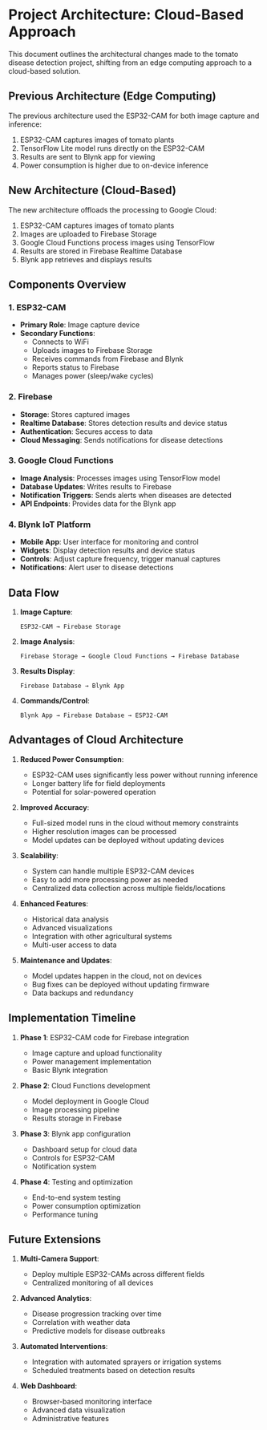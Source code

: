# Project Architecture: Cloud-Based Approach

This document outlines the architectural changes made to the tomato disease detection project, shifting from an edge computing approach to a cloud-based solution.

## Previous Architecture (Edge Computing)

The previous architecture used the ESP32-CAM for both image capture and inference:

1. ESP32-CAM captures images of tomato plants
2. TensorFlow Lite model runs directly on the ESP32-CAM
3. Results are sent to Blynk app for viewing
4. Power consumption is higher due to on-device inference

## New Architecture (Cloud-Based)

The new architecture offloads the processing to Google Cloud:

1. ESP32-CAM captures images of tomato plants
2. Images are uploaded to Firebase Storage
3. Google Cloud Functions process images using TensorFlow
4. Results are stored in Firebase Realtime Database
5. Blynk app retrieves and displays results

## Components Overview

### 1. ESP32-CAM
- **Primary Role**: Image capture device
- **Secondary Functions**:
  - Connects to WiFi
  - Uploads images to Firebase Storage
  - Receives commands from Firebase and Blynk
  - Reports status to Firebase
  - Manages power (sleep/wake cycles)

### 2. Firebase
- **Storage**: Stores captured images
- **Realtime Database**: Stores detection results and device status
- **Authentication**: Secures access to data
- **Cloud Messaging**: Sends notifications for disease detections

### 3. Google Cloud Functions
- **Image Analysis**: Processes images using TensorFlow model
- **Database Updates**: Writes results to Firebase
- **Notification Triggers**: Sends alerts when diseases are detected
- **API Endpoints**: Provides data for the Blynk app

### 4. Blynk IoT Platform
- **Mobile App**: User interface for monitoring and control
- **Widgets**: Display detection results and device status
- **Controls**: Adjust capture frequency, trigger manual captures
- **Notifications**: Alert user to disease detections

## Data Flow

1. **Image Capture**:
   ```
   ESP32-CAM → Firebase Storage
   ```

2. **Image Analysis**:
   ```
   Firebase Storage → Google Cloud Functions → Firebase Database
   ```

3. **Results Display**:
   ```
   Firebase Database → Blynk App
   ```

4. **Commands/Control**:
   ```
   Blynk App → Firebase Database → ESP32-CAM
   ```

## Advantages of Cloud Architecture

1. **Reduced Power Consumption**:
   - ESP32-CAM uses significantly less power without running inference
   - Longer battery life for field deployments
   - Potential for solar-powered operation

2. **Improved Accuracy**:
   - Full-sized model runs in the cloud without memory constraints
   - Higher resolution images can be processed
   - Model updates can be deployed without updating devices

3. **Scalability**:
   - System can handle multiple ESP32-CAM devices
   - Easy to add more processing power as needed
   - Centralized data collection across multiple fields/locations

4. **Enhanced Features**:
   - Historical data analysis
   - Advanced visualizations
   - Integration with other agricultural systems
   - Multi-user access to data

5. **Maintenance and Updates**:
   - Model updates happen in the cloud, not on devices
   - Bug fixes can be deployed without updating firmware
   - Data backups and redundancy

## Implementation Timeline

1. **Phase 1**: ESP32-CAM code for Firebase integration
   - Image capture and upload functionality
   - Power management implementation
   - Basic Blynk integration

2. **Phase 2**: Cloud Functions development
   - Model deployment in Google Cloud
   - Image processing pipeline
   - Results storage in Firebase

3. **Phase 3**: Blynk app configuration
   - Dashboard setup for cloud data
   - Controls for ESP32-CAM
   - Notification system

4. **Phase 4**: Testing and optimization
   - End-to-end system testing
   - Power consumption optimization
   - Performance tuning

## Future Extensions

1. **Multi-Camera Support**:
   - Deploy multiple ESP32-CAMs across different fields
   - Centralized monitoring of all devices

2. **Advanced Analytics**:
   - Disease progression tracking over time
   - Correlation with weather data
   - Predictive models for disease outbreaks

3. **Automated Interventions**:
   - Integration with automated sprayers or irrigation systems
   - Scheduled treatments based on detection results

4. **Web Dashboard**:
   - Browser-based monitoring interface
   - Advanced data visualization
   - Administrative features
